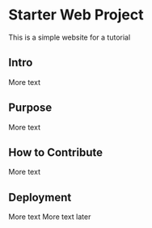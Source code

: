 # Starter Web Project

This is a simple website for a tutorial

## Intro

More text

## Purpose

More text

## How to Contribute

More text

## Deployment

More text
More text later
